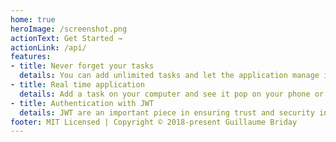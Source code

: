 ```yaml
---
home: true
heroImage: /screenshot.png
actionText: Get Started →
actionLink: /api/
features:
- title: Never forget your tasks
  details: You can add unlimited tasks and let the application manage it for you. You can add due date or completed status.
- title: Real time application
  details: Add a task on your computer and see it pop on your phone or tablet instantly.
- title: Authentication with JWT
  details: JWT are an important piece in ensuring trust and security in your application. JWT allow claims, such as user data, to be represented in a secure manner.
footer: MIT Licensed | Copyright © 2018-present Guillaume Briday
---
```

